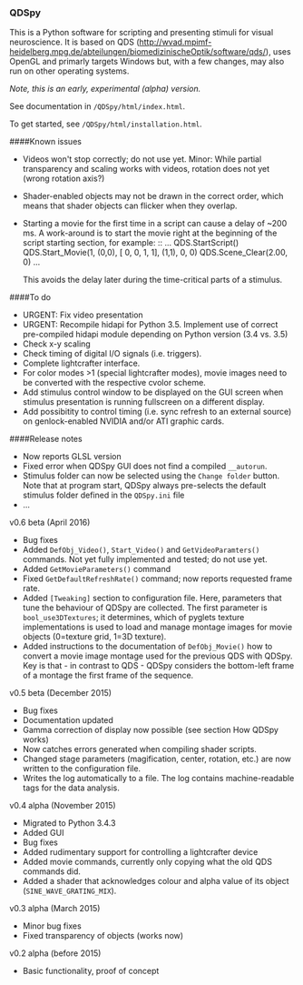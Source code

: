 ### QDSpy

This is a Python software for scripting and presenting stimuli for visual neuroscience. 
It is based on QDS (http://wvad.mpimf-heidelberg.mpg.de/abteilungen/biomedizinischeOptik/software/qds/), 
uses OpenGL and primarly targets Windows but, with a few changes, may also run on other operating systems.

*Note, this is an early, experimental (alpha) version.*

See documentation in ``/QDSpy/html/index.html``.

To get started, see ``/QDSpy/html/installation.html``.

####Known issues

* Videos won't stop correctly; do not use yet.
  Minor: While partial transparency and scaling works with videos, rotation
  does not yet (wrong rotation axis?)

* Shader-enabled objects may not be drawn in the correct order, which means
  that shader objects can flicker when they overlap.

* Starting a movie for the first time in a script can cause a delay of ~200 ms.
  A work-around is to start the movie right at the beginning of the script
  starting section, for example:
  ::
    ...
    QDS.StartScript()
    QDS.Start_Movie(1, (0,0), [ 0,  0, 1,  1], (1,1), 0, 0)
    QDS.Scene_Clear(2.00, 0)
    ...

  This avoids the delay later during the time-critical parts of a stimulus. 

####To do

* URGENT: Fix video presentation
* URGENT: Recompile hidapi for Python 3.5. Implement use of correct pre-compiled
  hidapi module depending on Python version (3.4 vs. 3.5)
* Check x-y scaling
* Check timing of digital I/O signals (i.e. triggers).
* Complete lightcrafter interface.
* For color modes >1 (special lightcrafter modes), movie images need to be
  converted with the respective cvolor scheme.
* Add stimulus control window to be displayed on the GUI screen when stimulus
  presentation is running fullscreen on a different display.
* Add possibitity to control timing (i.e. sync refresh to an external source) 
  on genlock-enabled NVIDIA and/or ATI graphic cards.

####Release notes

* Now reports GLSL version
* Fixed error when QDSpy GUI does not find a compiled `__autorun`.
* Stimulus folder can now be selected using the  `Change folder` button. Note
  that at program start, QDSpy always pre-selects the default stimulus folder
  defined in the `QDSpy.ini` file
* ...

v0.6 beta (April 2016)
* Bug fixes
* Added ``DefObj_Video()``, ``Start_Video()`` and ``GetVideoParamters()`` commands. Not yet fully implemented and tested; do not use yet.
* Added ``GetMovieParameters()`` command
* Fixed ``GetDefaultRefreshRate()`` command; now reports requested frame rate.
* Added ``[Tweaking]`` section to configuration file. Here, parameters that tune the behaviour of QDSpy are collected. The first parameter is ``bool_use3DTextures``; it determines, which of pyglets texture implementations is used to load and manage montage images for movie objects (0=texture grid, 1=3D texture).
* Added instructions to the documentation of ``DefObj_Movie()`` how to convert a movie image montage used for the previous QDS with QDSpy. Key is that - in contrast to QDS - QDSpy considers the bottom-left frame of a montage the first frame of the sequence.

v0.5 beta (December 2015)
* Bug fixes
* Documentation updated
* Gamma correction of display now possible (see section How QDSpy works)
* Now catches errors generated when compiling shader scripts.
* Changed stage parameters (magification, center, rotation, etc.) are now written to the configuration file.
* Writes the log automatically to a file. The log contains machine-readable tags for the data analysis.

v0.4 alpha (November 2015)
* Migrated to Python 3.4.3
* Added GUI
* Bug fixes
* Added rudimentary support for controlling a lightcrafter device
* Added movie commands, currently only copying what the old QDS commands did.
* Added a shader that acknowledges colour and alpha value of its object (``SINE_WAVE_GRATING_MIX``).

v0.3 alpha (March 2015)
* Minor bug fixes
* Fixed transparency of objects (works now)

v0.2 alpha (before 2015)
* Basic functionality, proof of concept
